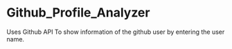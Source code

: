 # Github_Profile_Analyzer
Uses Github API To show information of the github user by entering the user name.
